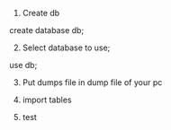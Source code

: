 1. Create db

create database db;

2. Select database to use;

use db;

3. Put dumps file in dump file of your pc
  
4.  import tables
5. test 
